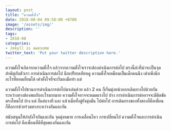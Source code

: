 ```yaml
---
layout: post
title: "ความตั้งใจ"
date: 2018-08-04 09:58:00 +0700
image: '/assets/img/'
description: ''
tags:
- 2018-08
categories:
- Jekyll is awesome
twitter_text: 'Put your twitter description here.'
---
```

ความตั้งใจเกิดจากความตั้งใจ แล้วจากความตั้งใจเราจะต้องดำเนินการต่อไป ตรงนี้ล่ะที่น่าจะเป็นจุดสำคัญกับตัวเรา การดำเนินการต่อไป นึกเปรียบเทียบดู ความตั้งใจเหมือนเป็นเด็กคนนึง เค้าเพิ่งนึกอะไรที่ยอดเยี่ยมได้ เค้าตั้งใจที่จะเริ่มลงมือทำ แต่

ความตั้งใจไปชวนการดำเนินการต่อไปมาเล่นด้วย แล้ว 2 คน ก็เริ่มมุ่งหน้าออกเดินทางไปด้วยกัน ระหว่างทางต้องพบกับอะไรมากมาย ความตั้งใจอาจจะหมดแรงไป  บ้าง การดำเนินการต่ออาจจะมีติดขัดตรงไหนไป บ้าง แต่ ก็แค่บางที และ แล้วเมื่อทั้งคู่ยังมุ่งมั่น ไปต่อไป การเดินทางของทั้งสองก็คือเพื่อน ก็คือการช่วยร่วมทางระหว่างกันและกัน

สนับสนุนให้กำลังใจกันและกัน จุดมุ่งหมาย การเคลื่อนไหว การเปลี่ยนไป ความตั้งใจและการดำเนินการต่อไป คือเพื่อนที่ดีที่สุดของกันและกัน
